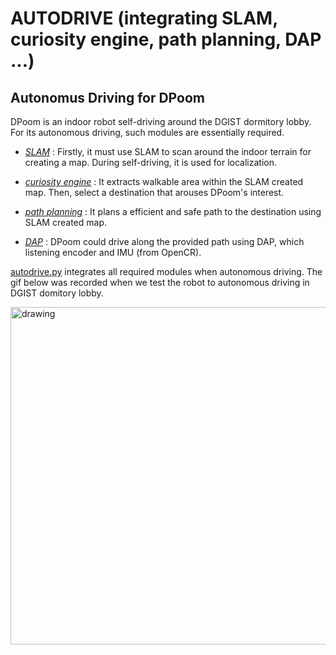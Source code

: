 AUTODRIVE (integrating SLAM, curiosity engine, path planning, DAP ...)
===

## Autonomus Driving for DPoom
DPoom is an indoor robot self-driving around the DGIST dormitory lobby. For its autonomous driving, such modules are essentially required.

  - *[SLAM](SLAM/README.md)* : Firstly, it must use SLAM to scan around the indoor terrain for creating a map. During self-driving, it is used for localization.

  - *[curiosity engine](......)* : It extracts walkable area within the SLAM created map. Then, select a destination that arouses DPoom's interest.

  - *[path planning](pathplanning/README.md)* : It plans a efficient and safe path to the destination using SLAM created map.

  - *[DAP](easygo/readme.md)* : DPoom could drive along the provided path using DAP, which listening encoder and IMU (from OpenCR).
  
[autodrive.py](autodrive.py) integrates all required modules when autonomous driving. The gif below was recorded when we test the robot to autonomous driving in DGIST domitory lobby. 
  
<img src="/docs/gif/dpoom_integration_2.gif" alt="drawing" width="540"/>
